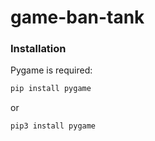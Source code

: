 # game-ban-tank
### Installation
Pygame is required:
```bash
pip install pygame
```
or 
```bash
pip3 install pygame
```
